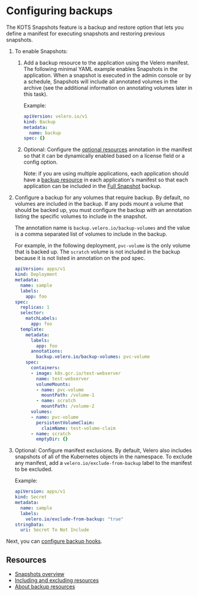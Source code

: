 # Configuring backups

The KOTS Snapshots feature is a backup and restore option that lets you define a manifest for executing snapshots and restoring previous snapshots.

1. To enable Snapshots:

    1. Add a backup resource to the application using the Velero manifest. The following minimal YAML example enables Snapshots in the application. When a snapshot is executed in the admin console or by a schedule, Snapshots will include all annotated volumes in the archive (see the additional information on annotating volumes later in this task).

        Example:

        ```yaml
        apiVersion: velero.io/v1
        kind: Backup
        metadata:
          name: backup
        spec: {}

        ```

    1. Optional: Configure the [optional resources](/vendor/packaging/include-resources/) annotation in the manifest so that it can be dynamically enabled based on a license field or a config option.

        Note: if you are using multiple applications, each application should have a [backup resource](/reference/v1beta1/backup/) in each application's manifest so that each application can be included in the [Full Snapshot](/kotsadm/snapshots/overview/#full-snapshots-recommended) backup.

1. Configure a backup for any volumes that require backup. By default, no volumes are included in the backup. If any pods mount a volume that should be backed up, you must configure the backup with an annotation listing the specific volumes to include in the snapshot.

    The annotation name is `backup.velero.io/backup-volumes` and the value is a comma separated list of volumes to include in the backup.

    For example, in the following deployment, `pvc-volume` is the only volume that is backed up. The `scratch` volume is not included in the backup because it is not listed in annotation on the pod spec.

    ```yaml
    apiVersion: apps/v1
    kind: Deployment
    metadata:
      name: sample
      labels:
        app: foo
    spec:
      replicas: 1
      selector:
        matchLabels:
          app: foo
      template:
        metadata:
          labels:
            app: foo
          annotations:
            backup.velero.io/backup-volumes: pvc-volume
        spec:
          containers:
          - image: k8s.gcr.io/test-webserver
            name: test-webserver
            volumeMounts:
            - name: pvc-volume
              mountPath: /volume-1
            - name: scratch
              mountPath: /volume-2
          volumes:
          - name: pvc-volume
            persistentVolumeClaim:
              claimName: test-volume-claim
          - name: scratch
            emptyDir: {}

    ```

1. Optional: Configure manifest exclusions. By default, Velero also includes snapshots of all of the Kubernetes objects in the namespace.
To exclude any manifest, add a `velero.io/exclude-from-backup` label to the manifest to be excluded.

    Example:

    ```yaml
    apiVersion: apps/v1
    kind: Secret
    metadata:
      name: sample
      labels:
        velero.io/exclude-from-backup: "true"
    stringData:
      uri: Secret To Not Include

    ```

Next, you can [configure backup hooks](https://kots.io/vendor/snapshots/backup-hooks/).

## Resources
  * [Snapshots overview](https://kots.io/vendor/snapshots/overview/)
  * [Including and excluding resources](https://kots.io/vendor/packaging/include-resources/)
  * [About backup resources](https://kots.io/reference/v1beta1/backup/)
